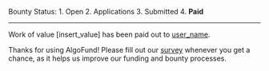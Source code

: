 Bounty Status: 1. Open 2. Applications 3. Submitted 4. **Paid**

-----

Work of value [insert_value] has been paid out to [user_name](user_link).

Thanks for using AlgoFund! Please fill out our [survey](survey_link) whenever you get a chance, as it helps us improve our funding and bounty processes. 

​	

